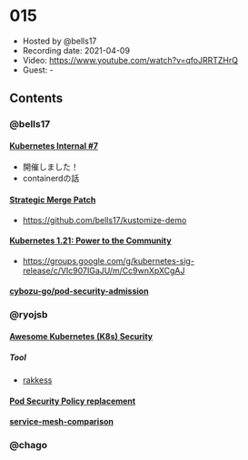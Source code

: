 # 015

- Hosted by @bells17
- Recording date: 2021-04-09
- Video: https://www.youtube.com/watch?v=qfoJRRTZHrQ
- Guest: -

## Contents

### @bells17

#### [Kubernetes Internal #7](https://www.youtube.com/watch?v=NrSmtWqJwD0)

- 開催しました！
- containerdの話

#### [Strategic Merge Patch](https://github.com/kubernetes/community/blob/master/contributors/devel/sig-api-machinery/strategic-merge-patch.md)

- https://github.com/bells17/kustomize-demo

#### [Kubernetes 1.21: Power to the Community](https://github.com/atoato88/k8s-release-memo/blob/master/v1.21.md)

- https://groups.google.com/g/kubernetes-sig-release/c/VIc907IGaJU/m/Cc9wnXpXCgAJ

#### [cybozu-go/pod-security-admission](https://github.com/cybozu-go/pod-security-admission)

### @ryojsb
#### [Awesome Kubernetes (K8s) Security](https://github.com/magnologan/awesome-k8s-security)

##### Tool

- [rakkess](https://github.com/corneliusweig/rakkess)

#### [Pod Security Policy replacement](https://github.com/kubernetes/enhancements/issues/2579)

#### [service-mesh-comparison](https://www.toptal.com/kubernetes/service-mesh-comparison)

### @chago
